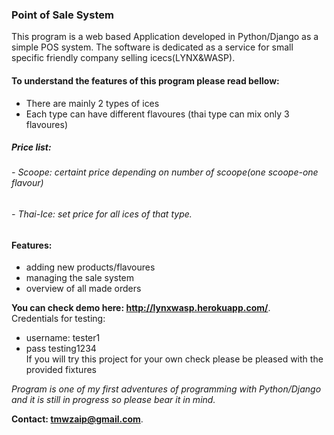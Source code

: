 ### Point of Sale System
This program is a web based Application developed in Python/Django as a simple POS system. The software is dedicated as a service for small specific friendly company selling icecs(LYNX&WASP). 
#### To understand the features of this program please read bellow:
- There are mainly 2 types of ices
- Each type can have different flavoures (thai type can mix only 3 flavoures)
##### Price list:
###### - Scoope: certaint price depending on number of scoope(one scoope-one flavour)
###### - Thai-Ice: set price for all ices of that type.
#### Features:
- adding new products/flavoures
- managing the sale system
- overview of all made orders

**You can check demo here: http://lynxwasp.herokuapp.com/**.  
Credentials for testing:
- username: tester1
- pass testing1234  
If you will try this project for your own check please be pleased with the provided fixtures
  
*Program is one of my first adventures of programming with Python/Django and it is still in progress so please bear it in mind.*  

**Contact: tmwzaip@gmail.com**.  